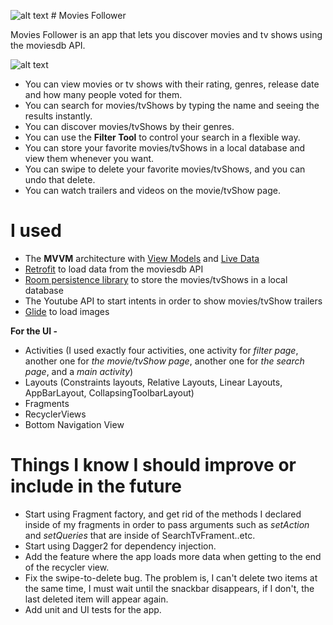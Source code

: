 ![alt text](https://i.imgur.com/0gfMihl.png) # Movies Follower

Movies Follower is an app that lets you discover movies and tv shows using the moviesdb API.

![alt text](https://i.imgur.com/HvDV6Ak.jpg)

- You can view movies or tv shows with their rating, genres, release date and how many people voted for them.
- You can search for movies/tvShows by typing the name and seeing the results instantly.
- You can discover movies/tvShows by their genres.
- You can use the **Filter Tool** to control your search in a flexible way.
- You can store your favorite movies/tvShows in a local database and view them whenever you want.
- You can swipe to delete your favorite movies/tvShows, and you can undo that delete.
- You can watch trailers and videos on the movie/tvShow page.

# I used 
- The **MVVM** architecture with [View Models](https://developer.android.com/topic/libraries/architecture/viewmodel) and [Live Data](https://developer.android.com/topic/libraries/architecture/livedata)
- [Retrofit](https://github.com/square/retrofit) to load data from the moviesdb API
- [Room persistence library](https://developer.android.com/topic/libraries/architecture/room) to store the movies/tvShows in a local database
- The Youtube API to start intents in order to show movies/tvShow trailers
- [Glide](https://bumptech.github.io/glide/) to load images

**For the UI -** 
- Activities (I used exactly four activities, one activity for *filter page*, another one for *the movie/tvShow page*, another one for *the search page*, and a *main activity*)
- Layouts (Constraints layouts, Relative Layouts, Linear Layouts, AppBarLayout, CollapsingToolbarLayout)
- Fragments
- RecyclerViews
- Bottom Navigation View

# Things I know I should improve or include in the future

- Start using Fragment factory, and get rid of the methods I declared inside of my fragments in order to pass arguments such as *setAction* and *setQueries* that are inside of SearchTvFrament..etc.
- Start using Dagger2 for dependency injection.
- Add the feature where the app loads more data when getting to the end of the recycler view.
- Fix the swipe-to-delete bug. The problem is, I can't delete two items at the same time, I must wait until the snackbar disappears, if I don't, the last deleted item will appear again.
- Add unit and UI tests for the app.
